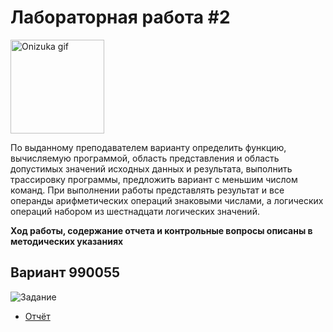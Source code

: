# Лабораторная работа #2

<img alt="Onizuka gif" src="https://github.com/maxbarsukov/itmo/blob/master/.docs/onizuka1.gif" height="150">

По выданному преподавателем варианту определить функцию, вычисляемую программой, область представления и область допустимых значений исходных данных и результата, выполнить трассировку программы, предложить вариант с меньшим числом команд. При выполнении работы представлять результат и все операнды арифметических операций знаковыми числами, а логических операций набором из шестнадцати логических значений.

**Ход работы, содержание отчета и контрольные вопросы описаны в методических указаниях**

## Вариант 990055

![Задание](https://raw.githubusercontent.com/maxbarsukov/itmo/master/%D0%BE%D0%BF%D0%B4/%D0%BB%D0%B0%D0%B1%D0%BE%D1%80%D0%B0%D1%82%D0%BE%D1%80%D0%BD%D1%8B%D0%B5/lab2/docs/task.png)

- [Отчёт](https://github.com/maxbarsukov/itmo/blob/master/%D0%BE%D0%BF%D0%B4/%D0%BB%D0%B0%D0%B1%D0%BE%D1%80%D0%B0%D1%82%D0%BE%D1%80%D0%BD%D1%8B%D0%B5/lab2/docs/report.pdf)
